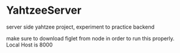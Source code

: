 # YahtzeeServer
server side yahtzee project, experiment to practice backend

make sure to download figlet from node in order to run this properly. <br />
Local Host is 8000
